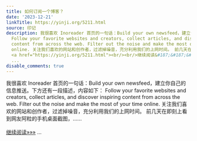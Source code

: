 ```yaml
---
title: 如何订阅一个博客？
date: '2023-12-21'
linkTitle: https://yinji.org/5211.html
source: 印记
description: 我很喜欢 Inoreader 首页的一句话：Build your own newsfeed，建立你自己的信息推送。下方还有一段描述，内容如下：
  Follow your favorite websites and creators, collect articles, and discover inspiring
  content from across the web. Filter out the noise and make the most of your time
  online. 关注我们喜欢的网站和创作者，过滤掉噪音，充分利用我们的上网时间。 前几天在即刻上看到网友阿粒的手机桌面截图，......<span class="read-more">
  <a href="https://yinji.org/5211.html"><br/><br/>继续阅读&#187;&#187;&#187;</a></span>
  ...
disable_comments: true
---
```

我很喜欢 Inoreader 首页的一句话：Build your own newsfeed，建立你自己的信息推送。下方还有一段描述，内容如下： Follow your favorite websites and creators, collect articles, and discover inspiring content from across the web. Filter out the noise and make the most of your time online. 关注我们喜欢的网站和创作者，过滤掉噪音，充分利用我们的上网时间。 前几天在即刻上看到网友阿粒的手机桌面截图，......<span class="read-more"> <a href="https://yinji.org/5211.html"><br/><br/>继续阅读&#187;&#187;&#187;</a></span> ...